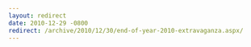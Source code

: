 ```yaml
---
layout: redirect
date: 2010-12-29 -0800
redirect: /archive/2010/12/30/end-of-year-2010-extravaganza.aspx/
---
```

